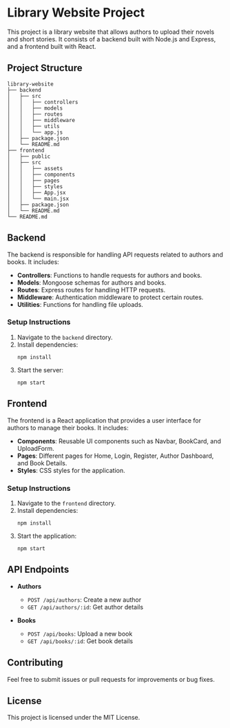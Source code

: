 # Library Website Project

This project is a library website that allows authors to upload their novels and short stories. It consists of a backend built with Node.js and Express, and a frontend built with React.

## Project Structure

```
library-website
├── backend
│   ├── src
│   │   ├── controllers
│   │   ├── models
│   │   ├── routes
│   │   ├── middleware
│   │   ├── utils
│   │   └── app.js
│   ├── package.json
│   └── README.md
├── frontend
│   ├── public
│   ├── src
│   │   ├── assets
│   │   ├── components
│   │   ├── pages
│   │   ├── styles
│   │   ├── App.jsx
│   │   └── main.jsx
│   ├── package.json
│   └── README.md
└── README.md
```

## Backend

The backend is responsible for handling API requests related to authors and books. It includes:

- **Controllers**: Functions to handle requests for authors and books.
- **Models**: Mongoose schemas for authors and books.
- **Routes**: Express routes for handling HTTP requests.
- **Middleware**: Authentication middleware to protect certain routes.
- **Utilities**: Functions for handling file uploads.

### Setup Instructions

1. Navigate to the `backend` directory.
2. Install dependencies:
   ```
   npm install
   ```
3. Start the server:
   ```
   npm start
   ```

## Frontend

The frontend is a React application that provides a user interface for authors to manage their books. It includes:

- **Components**: Reusable UI components such as Navbar, BookCard, and UploadForm.
- **Pages**: Different pages for Home, Login, Register, Author Dashboard, and Book Details.
- **Styles**: CSS styles for the application.

### Setup Instructions

1. Navigate to the `frontend` directory.
2. Install dependencies:
   ```
   npm install
   ```
3. Start the application:
   ```
   npm start
   ```

## API Endpoints

- **Authors**
  - `POST /api/authors`: Create a new author
  - `GET /api/authors/:id`: Get author details

- **Books**
  - `POST /api/books`: Upload a new book
  - `GET /api/books/:id`: Get book details

## Contributing

Feel free to submit issues or pull requests for improvements or bug fixes.

## License

This project is licensed under the MIT License.
